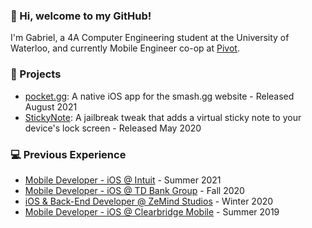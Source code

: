 ### 👋 Hi, welcome to my GitHub!
I'm Gabriel, a 4A Computer Engineering student at the University of Waterloo, and currently Mobile Engineer co-op at [Pivot](https://pivot.co/). 

### 📱 Projects
* [pocket.gg](https://apps.apple.com/app/id1576064097): A native iOS app for the smash.gg website - Released August 2021
* [StickyNote](https://repo.twickd.com/get/com.twickd.gabriel-siu.stickynote): A jailbreak tweak that adds a virtual sticky note to your device's lock screen - Released May 2020

### 💻 Previous Experience
* [Mobile Developer - iOS @ Intuit](https://www.intuit.com) - Summer 2021
* [Mobile Developer - iOS @ TD Bank Group](https://www.td.com) - Fall 2020
* [iOS & Back-End Developer @ ZeMind Studios](https://www.zemind.ca) - Winter 2020
* [Mobile Developer - iOS @ Clearbridge Mobile](https://clearbridgemobile.com) - Summer 2019
